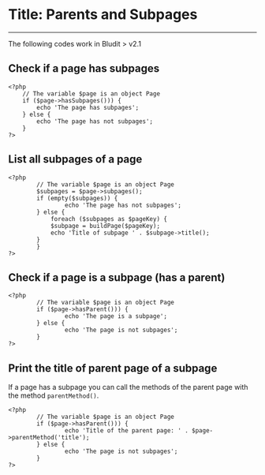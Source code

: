 # Title: Parents and Subpages
<!-- Position: 7 -->
---
<div class="note">
The following codes work in Bludit > v2.1
</div>

## Check if a page has subpages
```
<?php
	// The variable $page is an object Page
	if ($page->hasSubpages())) {
		echo 'The page has subpages';
	} else {
		echo 'The page has not subpages';
	}
?>
```

## List all subpages of a page
```
<?php
        // The variable $page is an object Page
        $subpages = $page->subpages();
        if (empty($subpages)) {
                echo 'The page has not subpages';
        } else {
        	foreach ($subpages as $pageKey) {
			$subpage = buildPage($pageKey);
			echo 'Title of subpage ' . $subpage->title();
		}
        }
?>
```

## Check if a page is a subpage (has a parent)
```
<?php
        // The variable $page is an object Page
        if ($page->hasParent())) {
                echo 'The page is a subpage';
        } else {
                echo 'The page is not subpages';
        }
?>
```

## Print the title of parent page of a subpage
If a page has a subpage you can call the methods of the parent page with the method `parentMethod()`.
```
<?php
        // The variable $page is an object Page
        if ($page->hasParent())) {
                echo 'Title of the parent page: ' . $page->parentMethod('title');
        } else {
                echo 'The page is not subpages';
        }
?>
```

